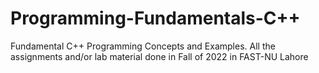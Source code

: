 # Programming-Fundamentals-C++
Fundamental C++ Programming Concepts and Examples. All the assignments and/or lab material done in Fall of 2022 in FAST-NU Lahore
